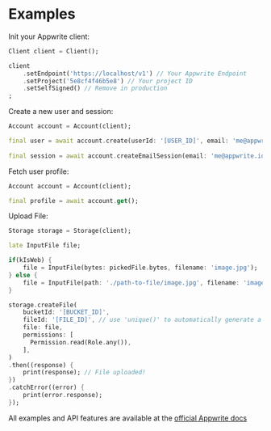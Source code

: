 # Examples

Init your Appwrite client:

```dart
Client client = Client();

client
    .setEndpoint('https://localhost/v1') // Your Appwrite Endpoint
    .setProject('5e8cf4f46b5e8') // Your project ID
    .setSelfSigned() // Remove in production
;
```

Create a new user and session:

```dart
Account account = Account(client);

final user = await account.create(userId: '[USER_ID]', email: 'me@appwrite.io', password: 'password', name: 'My Name');
 
final session = await account.createEmailSession(email: 'me@appwrite.io', password: 'password');

```

Fetch user profile:

```dart
Account account = Account(client);

final profile = await account.get();
```

Upload File:

```dart
Storage storage = Storage(client);

late InputFile file;

if(kIsWeb) {
    file = InputFile(bytes: pickedFile.bytes, filename: 'image.jpg');
} else {
    file = InputFile(path: './path-to-file/image.jpg', filename: 'image.jpg');
}

storage.createFile(
    bucketId: '[BUCKET_ID]',
    fileId: '[FILE_ID]', // use 'unique()' to automatically generate a unique ID
    file: file,
    permissions: [
      Permission.read(Role.any()),
    ],
)
.then((response) {
    print(response); // File uploaded!
})
.catchError((error) {
    print(error.response);
});
```

All examples and API features are available at the [official Appwrite docs](https://appwrite.io/docs)